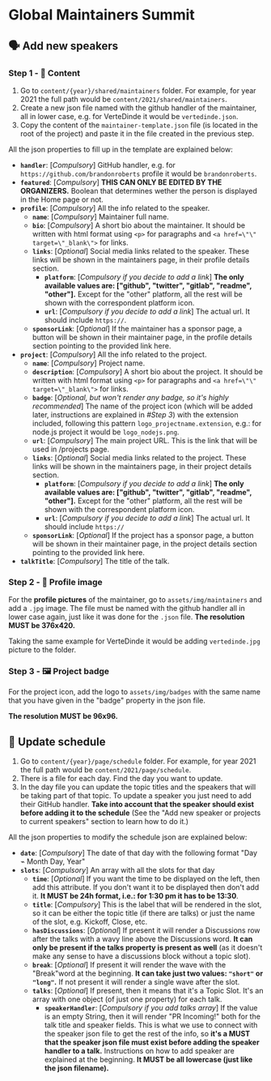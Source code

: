 # Global Maintainers Summit

## 🗣️ Add new speakers

### Step 1 - 📝 Content

1. Go to `content/{year}/shared/maintainers` folder. For example, for year 2021 the full path would be `content/2021/shared/maintainers`.
2. Create a new json file named with the github handler of the maintainer, all in lower case, e.g. for VerteDinde it would be `vertedinde.json`.
3. Copy the content of the `maintainer-template.json` file (is located in the root of the project) and paste it in the file created in the previous step.

All the json properties to fill up in the template are explained below:

- **`handler`**: [_Compulsory_] GitHub handler, e.g. for `https://github.com/brandonroberts` profile it would be `brandonroberts`.
- **`featured`**: [_Compulsory_] **THIS CAN ONLY BE EDITED BY THE ORGANIZERS.** Boolean that determines wether the person is displayed in the Home page or not.
- **`profile`**: [_Compulsory_] All the info related to the speaker.
  - **`name`**: [_Compulsory_] Maintainer full name.
  - **`bio`**: [_Compulsory_] A short bio about the maintainer. It should be written with html format using `<p>` for paragraphs and `<a href=\"\" target=\"_blank\">` for links.
  - **`links`**: [_Optional_] Social media links related to the speaker. These links will be shown in the maintainers page, in their profile details section.
    - **`platform`**: [_Compulsory if you decide to add a link_] **The only available values are: ["github", "twitter", "gitlab", "readme", "other"].** Except for the "other" platform, all the rest will be shown with the correspondent platform icon.
    - **`url`**: [_Compulsory if you decide to add a link_] The actual url. It should include `https://`.
  - **`sponsorLink`**: [_Optional_] If the maintainer has a sponsor page, a button will be shown in their maintainer page, in the profile details section pointing to the provided link here.
- **`project`**: [_Compulsory_] All the info related to the project.
  - **`name`**: [_Compulsory_] Project name.
  - **`description`**: [_Compulsory_] A short bio about the project. It should be written with html format using `<p>` for paragraphs and `<a href=\"\" target=\"_blank\">` for links.
  - **`badge`**: [_Optional, but won't render any badge, so it's highly recommended_] The name of the project icon (which will be added later, instructions are explained in _#Step 3_) with the extension included, following this pattern `logo_projectname.extension`, e.g.: for node.js project it would be `logo_nodejs.png`.
  - **`url`**: [_Compulsory_] The main project URL. This is the link that will be used in /projects page.
  - **`links`**: [_Optional_] Social media links related to the project. These links will be shown in the maintainers page, in their project details section.
    - **`platform`**: [_Compulsory if you decide to add a link_] **The only available values are: ["github", "twitter", "gitlab", "readme", "other"].** Except for the "other" platform, all the rest will be shown with the correspondent platform icon.
    - **`url`**: [_Compulsory if you decide to add a link_] The actual url. It should include `https://`
  - **`sponsorLink`**: [_Optional_] If the project has a sponsor page, a button will be shown in their maintainer page, in the project details section pointing to the provided link here.
- **`talkTitle`**: [_Compulsory_] The title of the talk.

### Step 2 - 📸 Profile image

For the **profile pictures** of the maintainer, go to `assets/img/maintainers` and add a `.jpg` image. The file must be named with the github handler all in lower case again, just like it was done for the `.json` file. **The resolution MUST be 376x420.**

Taking the same example for VerteDinde it would be adding `vertedinde.jpg` picture to the folder.

### Step 3 - 🖼️ Project badge

For the project icon, add the logo to `assets/img/badges` with the same name that you have given in the "badge" property in the json file.

**The resolution MUST be 96x96.**

## 📆 Update schedule

1. Go to `content/{year}/page/schedule` folder. For example, for year 2021 the full path would be `content/2021/page/schedule`.
2. There is a file for each day. Find the day you want to update.
3. In the day file you can update the topic titles and the speakers that will be taking part of that topic. To update a speaker you just need to add their GitHub handler. **Take into account that the speaker should exist before adding it to the schedule** (See the "Add new speaker or projects to current speakers" section to learn how to do it.)

All the json properties to modify the schedule json are explained below:

- **`date`**: [_Compulsory_] The date of that day with the following format "Day ⌁ Month Day, Year"
- **`slots`**: [_Compulsory_] An array with all the slots for that day
  - **`time`**: [_Optional_] If you want the time to be displayed on the left, then add this attribute. If you don't want it to be displayed then don't add it. **It MUST be 24h format, i.e.: for 1:30 pm it has to be 13:30**.
  - **`title`**: [_Compulsory_] This is the label that will be rendered in the slot, so it can be either the topic title (if there are talks) or just the name of the slot, e.g. Kickoff, Close, etc.
  - **`hasDiscussions`**: [_Optional_] If present it will render a Discussions row after the talks with a wavy line above the Discussions word. **It can only be present if the talks property is present as well** (as it doesn't make any sense to have a discussions block without a topic slot).
  - **`break`**: [_Optional_] If present it will render the wave with the "Break"word at the beginning. **It can take just two values: `"short"` or `"long"`.** If not present it will render a single wave after the slot.
  - **`talks`**: [_Optional_] If present, then it means that it's a Topic Slot. It's an array with one object (of just one property) for each talk.
    - **`speakerHandler`**: [_Compulsory if you add talks array_] If the value is an empty String, then it will render "PR Incoming!" both for the talk title and speaker fields. This is what we use to connect with the speaker json file to get the rest of the info, so **it's a MUST that the speaker json file must exist before adding the speaker handler to a talk.** Instructions on how to add speaker are explained at the beginning. **It MUST be all lowercase (just like the json filename).**
